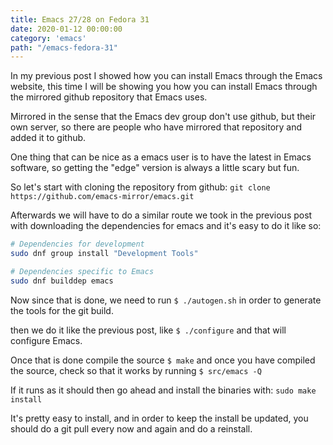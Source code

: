 ```yaml
---
title: Emacs 27/28 on Fedora 31
date: 2020-01-12 00:00:00
category: 'emacs'
path: "/emacs-fedora-31"
---
```

In my previous post I showed how you can install Emacs through the Emacs
website, this time I will be showing you how you can install Emacs through the
mirrored github repository that Emacs uses.

Mirrored in the sense that the Emacs dev group don't use github, but their own
server, so there are people who have mirrored that repository and added it to
github.

One thing that can be nice as a emacs user is to have the latest in Emacs
software, so getting the "edge" version is always a little scary but fun.

So let's start with cloning the repository from github:
    `git clone https://github.com/emacs-mirror/emacs.git`
    
Afterwards we will have to do a similar route we took in the previous post with
downloading the dependencies for emacs and it's easy to do it like so:

```bash
# Dependencies for development
sudo dnf group install "Development Tools"

# Dependencies specific to Emacs
sudo dnf builddep emacs
```

Now since that is done, we need to run `$ ./autogen.sh` in order to generate the
tools for the git build.

then we do it like the previous post, like `$ ./configure` and that will
configure Emacs.

Once that is done compile the source `$ make` and once you have compiled the
source, check so that it works by running `$ src/emacs -Q`

If it runs as it should then go ahead and install the binaries with: `sudo make
install`

It's pretty easy to install, and in order to keep the install be updated, you
should do a git pull every now and again and do a reinstall. 
